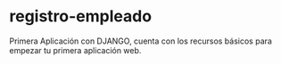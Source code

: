 # registro-empleado
Primera Aplicación con DJANGO, cuenta con los recursos básicos para empezar tu primera aplicación web.
